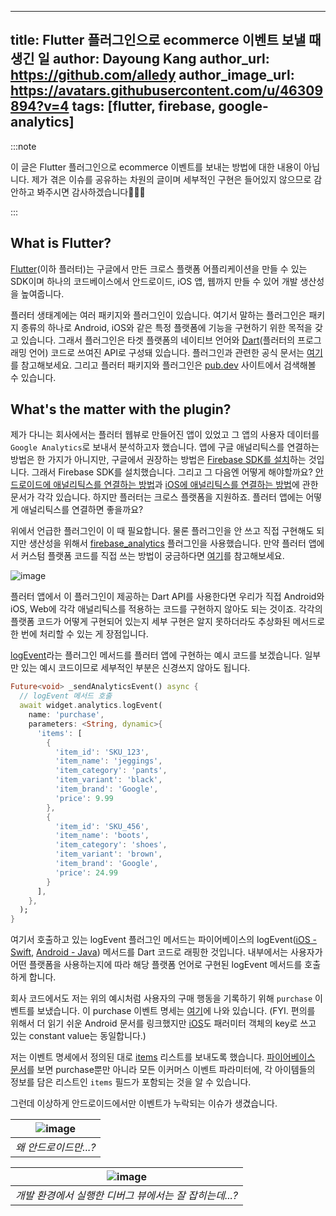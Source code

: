 
---
title: Flutter 플러그인으로 ecommerce 이벤트 보낼 때 생긴 일
author: Dayoung Kang
author_url: https://github.com/alledy
author_image_url: https://avatars.githubusercontent.com/u/46309894?v=4
tags: [flutter, firebase, google-analytics]
---

:::note

이 글은 Flutter 플러그인으로 ecommerce 이벤트를 보내는 방법에 대한 내용이 아닙니다. 제가 겪은 이슈를 공유하는 차원의 글이며 세부적인 구현은 들어있지 않으므로 감안하고 봐주시면 감사하겠습니다🙋🏻‍♀️

:::

## What is Flutter?

[Flutter](https://flutter.dev/)(이하 플러터)는 구글에서 만든 크로스 플랫폼 어플리케이션을 만들 수 있는 SDK이며 하나의 코드베이스에서 안드로이드, iOS 앱, 웹까지 만들 수 있어 개발 생산성을 높여줍니다.

플러터 생태계에는 여러 패키지와 플러그인이 있습니다. 여기서 말하는 플러그인은 패키지 종류의 하나로 Android, iOS와 같은 특정 플랫폼에 기능을 구현하기 위한 목적을 갖고 있습니다. 그래서 플러그인은 타겟 플랫폼의 네이티브 언어와 [Dart](https://dart.dev/)(플러터의 프로그래밍 언어) 코드로 쓰여진 API로 구성돼 있습니다. 플러그인과 관련한 공식 문서는 [여기](https://flutter.dev/docs/development/packages-and-plugins/using-packages)를 참고해보세요. 그리고 플러터 패키지와 플러그인은 [pub.dev](https://pub.dev/) 사이트에서 검색해볼 수 있습니다.

## What's the matter with the plugin?

제가 다니는 회사에서는 플러터 웹뷰로 만들어진 앱이 있었고 그 앱의 사용자 데이터를 `Google Analytics`로 보내서 분석하고자 했습니다. 앱에 구글 애널리틱스를 연결하는 방법은 한 가지가 아니지만, 구글에서 권장하는 방법은 [Firebase SDK를 설치](https://firebase.google.com/docs/analytics)하는 것입니다. 그래서 Firebase SDK를 설치했습니다. 그리고 그 다음엔 어떻게 해야할까요? [안드로이드에 애널리틱스를 연결하는 방법](https://developers.google.com/analytics/devguides/collection/firebase/android/start)과 [iOS에 애널리틱스를 연결하는 방법](https://developers.google.com/analytics/devguides/collection/firebase/ios/start)에 관한 문서가 각각 있습니다. 하지만 플러터는 크로스 플랫폼을 지원하죠. 플러터 앱에는 어떻게 애널리틱스를 연결하면 좋을까요?

위에서 언급한 플러그인이 이 때 필요합니다. 물론 플러그인을 안 쓰고 직접 구현해도 되지만 생산성을 위해서 [firebase_analytics](https://pub.dev/packages/firebase_analytics) 플러그인을 사용했습니다. 만약 플러터 앱에서 커스텀 플랫폼 코드를 직접 쓰는 방법이 궁금하다면 [여기](https://flutter.dev/docs/development/platform-integration/platform-channels)를 참고해보세요.

![image](https://user-images.githubusercontent.com/46309894/132012289-4a26bb51-360e-438e-b67b-64779d16ba78.png)

플러터 앱에서 이 플러그인이 제공하는 Dart API를 사용한다면 우리가 직접 Android와 iOS, Web에 각각 애널리틱스를 적용하는 코드를 구현하지 않아도 되는 것이죠. 각각의 플랫폼 코드가 어떻게 구현되어 있는지 세부 구현은 알지 못하더라도 추상화된 메서드로 한 번에 처리할 수 있는 게 장점입니다.

[logEvent](https://pub.dev/documentation/firebase_analytics/latest/firebase_analytics/FirebaseAnalytics/logEvent.html)라는 플러그인 메서드를 플러터 앱에 구현하는 예시 코드를 보겠습니다. 일부만 있는 예시 코드이므로 세부적인 부분은 신경쓰지 않아도 됩니다.

```dart
Future<void> _sendAnalyticsEvent() async {
  // logEvent 메서드 호출
  await widget.analytics.logEvent(
    name: 'purchase',
    parameters: <String, dynamic>{
      'items': [
        {
          'item_id': 'SKU_123',
          'item_name': 'jeggings',
          'item_category': 'pants',
          'item_variant': 'black',
          'item_brand': 'Google',
          'price': 9.99
        },
        {
          'item_id': 'SKU_456',
          'item_name': 'boots',
          'item_category': 'shoes',
          'item_variant': 'brown',
          'item_brand': 'Google',
          'price': 24.99
        }
      ],
    },
  );
}
```

여기서 호출하고 있는 logEvent 플러그인 메서드는 파이어베이스의 logEvent([iOS - Swift](https://firebase.google.com/docs/reference/swift/firebaseanalytics/api/reference/Classes/Analytics#logevent_:parameters:), [Android - Java](<https://firebase.google.com/docs/reference/android/com/google/firebase/analytics/FirebaseAnalytics#logEvent(java.lang.String,%20android.os.Bundle)>)) 메서드를 Dart 코드로 래핑한 것입니다. 내부에서는 사용자가 어떤 플랫폼을 사용하는지에 따라 해당 플랫폼 언어로 구현된 logEvent 메서드를 호출하게 합니다.

회사 코드에서도 저는 위의 예시처럼 사용자의 구매 행동을 기록하기 위해 `purchase` 이벤트를 보냈습니다. 이 purchase 이벤트 명세는 [여기](https://firebase.google.com/docs/reference/android/com/google/firebase/analytics/FirebaseAnalytics.Event#PURCHASE)에 나와 있습니다. (FYI. 편의를 위해서 더 읽기 쉬운 Android 문서를 링크했지만 [iOS](https://firebase.google.com/docs/reference/swift/firebaseanalytics/api/reference/Constants#analyticseventpurchase)도 패러미터 객체의 key로 쓰고 있는 constant value는 동일합니다.)

저는 이벤트 명세에서 정의된 대로 [items](https://firebase.google.com/docs/reference/android/com/google/firebase/analytics/FirebaseAnalytics.Param#ITEMS) 리스트를 보내도록 했습니다. [파이어베이스 문서](https://firebase.google.com/docs/analytics/measure-ecommerce)를 보면 purchase뿐만 아니라 모든 이커머스 이벤트 파라미터에, 각 아이템들의 정보를 담은 리스트인 `items` 필드가 포함되는 것을 알 수 있습니다.

그런데 이상하게 안드로이드에서만 이벤트가 누락되는 이슈가 생겼습니다.

| ![image](https://user-images.githubusercontent.com/46309894/132041048-9329dc40-5e48-4773-ac33-b7b3dd036526.png) |
| :-------------------------------------------------------------------------------------------------------------: |
|                                              _왜 안드로이드만...?_                                              |

| ![image](https://user-images.githubusercontent.com/46309894/132098237-92c57edb-4502-4299-82e6-c237090be73c.png) |
| :-------------------------------------------------------------------------------------------------------------: |
|                             _개발 환경에서 실행한 디버그 뷰에서는 잘 잡히는데...?_                              |